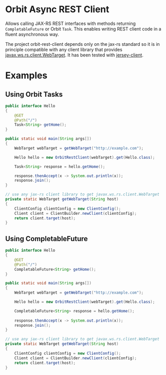 Orbit Async REST Client
============

Allows calling JAX-RS REST interfaces with methods returning `CompletableFuture` or Orbit `Task`.
This enables writing REST client code in a fluent asynchronous way.    

The project orbit-rest-client depends only on the jax-rs standard so it is in principle 
compatible with any client library that provides [javax.ws.rs.client.WebTarget](http://docs.oracle.com/javaee/7/api/javax/ws/rs/client/package-summary.html).
It has been tested with
[jersey-client](https://jersey.java.net/documentation/latest/modules-and-dependencies.html#client-jdk).

Examples
========
Using Orbit Tasks
-----

```java
public interface Hello
{
    @GET
    @Path("/")
    Task<String> getHome();
}

public static void main(String args[])
{
    WebTarget webTarget = getWebTarget("http://example.com");

    Hello hello = new OrbitRestClient(webTarget).get(Hello.class);

    Task<String> response = hello.getHome();

    response.thenAccept(x -> System.out.println(x)); 
    response.join();
}

// use any jax-rs client library to get javax.ws.rs.client.WebTarget
private static WebTarget getWebTarget(String host)
{
    ClientConfig clientConfig = new ClientConfig();
    Client client = ClientBuilder.newClient(clientConfig);
    return client.target(host);
}
```

Using CompletableFuture
-----

```java
public interface Hello
{
    @GET
    @Path("/")
    CompletableFuture<String> getHome();
}

public static void main(String args[])
{
    WebTarget webTarget = getWebTarget("http://example.com");

    Hello hello = new OrbitRestClient(webTarget).get(Hello.class);

    CompletableFuture<String> response = hello.getHome();
    
    response.thenAccept(x -> System.out.println(x)); 
    response.join();
}

// use any jax-rs client library to get javax.ws.rs.client.WebTarget
private static WebTarget getWebTarget(String host)
{
    ClientConfig clientConfig = new ClientConfig();
    Client client = ClientBuilder.newClient(clientConfig);
    return client.target(host);
}
```
